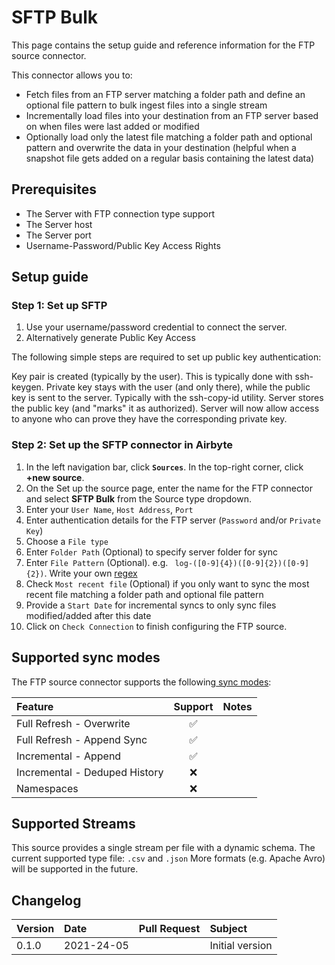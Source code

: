 # SFTP  Bulk
This page contains the setup guide and reference information for the FTP source connector.

This connector allows you to:
- Fetch files from an FTP server matching a folder path and define an optional file pattern to bulk ingest files into a single stream
- Incrementally load files into your destination from an FTP server based on when files were last added or modified
- Optionally load only the latest file matching a folder path and optional pattern and overwrite the data in your destination (helpful when a snapshot file gets added on a regular basis containing the latest data)

## Prerequisites

* The Server with FTP connection type support
* The Server host
* The Server port
* Username-Password/Public Key Access Rights

## Setup guide
### Step 1: Set up SFTP
1. Use your username/password credential to connect the server.
2. Alternatively generate Public Key Access

The following simple steps are required to set up public key authentication:

Key pair is created (typically by the user). This is typically done with ssh-keygen.
Private key stays with the user (and only there), while the public key is sent to the server. Typically with the ssh-copy-id utility.
Server stores the public key (and "marks" it as authorized).
Server will now allow access to anyone who can prove they have the corresponding private key.

### Step 2: Set up the SFTP connector in Airbyte

1. In the left navigation bar, click **`Sources`**. In the top-right corner, click **+new source**.
2. On the Set up the source page, enter the name for the FTP connector and select **SFTP Bulk** from the Source type dropdown.
3. Enter your `User Name`, `Host Address`, `Port`
4. Enter authentication details for the FTP server (`Password` and/or `Private Key`)
5. Choose a `File type`
6. Enter `Folder Path` (Optional) to specify server folder for sync
7. Enter `File Pattern` (Optional). e.g. ` log-([0-9]{4})([0-9]{2})([0-9]{2})`. Write your own [regex](https://docs.python.org/3/howto/regex.html)
8. Check `Most recent file` (Optional) if you only want to sync the most recent file matching a folder path and optional file pattern
9. Provide a `Start Date` for incremental syncs to only sync files modified/added after this date
10. Click on `Check Connection` to finish configuring the FTP source.

## Supported sync modes

The FTP source connector supports the following[ sync modes](https://docs.airbyte.com/cloud/core-concepts#connection-sync-modes):

| Feature                       | Support  | Notes                                                                                 |
|:------------------------------|:--------:|:--------------------------------------------------------------------------------------|
| Full Refresh - Overwrite      |    ✅    |                                                                                      |
| Full Refresh - Append Sync    |    ✅    |                                                                                      |
| Incremental - Append          |    ✅    |                                                                                      |
| Incremental - Deduped History |    ❌    |                                                                                      |
| Namespaces                    |    ❌    |                                                                                      |


## Supported Streams

This source provides a single stream per file with a dynamic schema. The current supported type file: `.csv` and `.json`
More formats \(e.g. Apache Avro\) will be supported in the future.

## Changelog

| Version | Date       | Pull Request | Subject         |
|:--------|:-----------|:-------------|:----------------|
| 0.1.0   | 2021-24-05 |              | Initial version |
